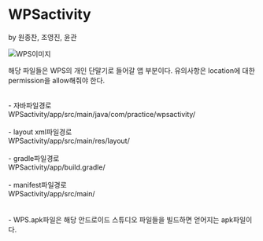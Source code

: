 # WPSactivity
by 원종찬, 조영진, 윤관

![WPS이미지](https://user-images.githubusercontent.com/100653363/192241498-55ab893a-b048-4917-b7f3-4d4b0b05d948.PNG)

해당 파일들은 WPS의 개인 단말기로 들어갈 앱 부분이다.
유의사항은 location에 대한 permission을 allow해줘야 한다.

<br> - 자바파일경로<br>
WPSactivity/app/src/main/java/com/practice/wpsactivity/<br>
<br> - layout xml파일경로<br>
WPSactivity/app/src/main/res/layout/<br>
<br> - gradle파일경로<br>
WPSactivity/app/build.gradle/<br>
<br> - manifest파일경로<br>
WPSactivity/app/src/main/<br>
<br><br>- WPS.apk파일은 해당 안드로이드 스튜디오 파일들을 빌드하면 얻어지는 apk파일이다.
